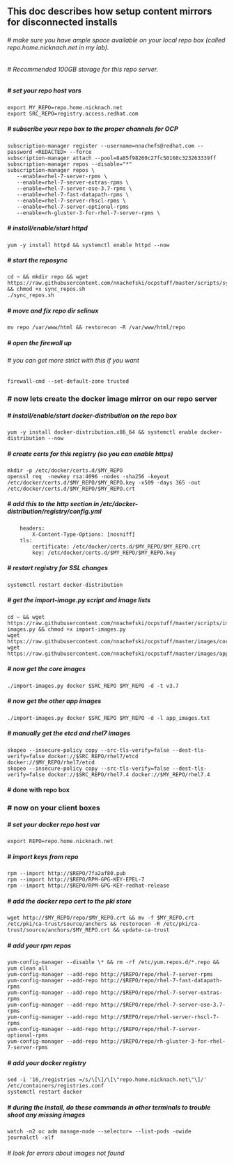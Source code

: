 ## This doc describes how setup content mirrors for disconnected installs

###### # make sure you have ample space available on your local repo box (called repo.home.nicknach.net in my lab).  
###### # Recommended 100GB storage for this repo server.

##### # set your repo host vars
```
export MY_REPO=repo.home.nicknach.net
export SRC_REPO=registry.access.redhat.com
```
##### # subscribe your repo box to the proper channels for OCP
```
subscription-manager register --username=nnachefs@redhat.com --password <REDACTED> --force
subscription-manager attach --pool=8a85f98260c27fc50160c323263339ff
subscription-manager repos --disable="*"
subscription-manager repos \
   --enable=rhel-7-server-rpms \
   --enable=rhel-7-server-extras-rpms \
   --enable=rhel-7-server-ose-3.7-rpms \
   --enable=rhel-7-fast-datapath-rpms \
   --enable=rhel-7-server-rhscl-rpms \
   --enable=rhel-7-server-optional-rpms 
   --enable=rh-gluster-3-for-rhel-7-server-rpms \ 
```
##### # install/enable/start httpd
```
yum -y install httpd && systemctl enable httpd --now
```
##### # start the reposync
```
cd ~ && mkdir repo && wget https://raw.githubusercontent.com/nnachefski/ocpstuff/master/scripts/sync_repos.sh && chmod +x sync_repos.sh
./sync_repos.sh
```
##### # move and fix repo dir selinux
```
mv repo /var/www/html && restorecon -R /var/www/html/repo
```
##### # open the firewall up
###### # you can get more strict with this if you want
```
firewall-cmd --set-default-zone trusted
```
### # now lets create the docker image mirror on our repo server
##### # install/enable/start docker-distribution on the repo box
```
yum -y install docker-distribution.x86_64 && systemctl enable docker-distribution --now
```
##### # create certs for this registry (so you can enable https)
```
mkdir -p /etc/docker/certs.d/$MY_REPO
openssl req  -newkey rsa:4096 -nodes -sha256 -keyout /etc/docker/certs.d/$MY_REPO/$MY_REPO.key -x509 -days 365 -out /etc/docker/certs.d/$MY_REPO/$MY_REPO.crt
```
##### # add this to the http section in /etc/docker-distribution/registry/config.yml
```
    headers:
        X-Content-Type-Options: [nosniff]
    tls:
        certificate: /etc/docker/certs.d/$MY_REPO/$MY_REPO.crt
        key: /etc/docker/certs.d/$MY_REPO/$MY_REPO.key
```
##### # restart registry for SSL changes
```
systemctl restart docker-distribution
```
##### # get the import-image.py script and image lists
```
cd ~ && wget https://raw.githubusercontent.com/nnachefski/ocpstuff/master/scripts/import-images.py && chmod +x import-images.py
wget https://raw.githubusercontent.com/nnachefski/ocpstuff/master/images/core_images.txt
wget https://raw.githubusercontent.com/nnachefski/ocpstuff/master/images/app_images.txt 
```
##### # now get the core images
``` 
./import-images.py docker $SRC_REPO $MY_REPO -d -t v3.7
```
##### # now get the other app images
```
./import-images.py docker $SRC_REPO $MY_REPO -d -l app_images.txt
```
##### # manually get the etcd and rhel7 images
```
skopeo --insecure-policy copy --src-tls-verify=false --dest-tls-verify=false docker://$SRC_REPO/rhel7/etcd docker://$MY_REPO/rhel7/etcd
skopeo --insecure-policy copy --src-tls-verify=false --dest-tls-verify=false docker://$SRC_REPO/rhel7.4 docker://$MY_REPO/rhel7.4
```
#### # done with repo box

### # now on your client boxes
##### # set your docker repo host var
```
export REPO=repo.home.nicknach.net
```
##### # import keys from repo
```
rpm --import http://$REPO/7fa2af80.pub
rpm --import http://$REPO/RPM-GPG-KEY-EPEL-7
rpm --import http://$REPO/RPM-GPG-KEY-redhat-release
```
##### # add the docker repo cert to the pki store
```
wget http://$MY_REPO/repo/$MY_REPO.crt && mv -f $MY_REPO.crt /etc/pki/ca-trust/source/anchors && restorecon -R /etc/pki/ca-trust/source/anchors/$MY_REPO.crt && update-ca-trust
```
##### # add your rpm repos
```
yum-config-manager --disable \* && rm -rf /etc/yum.repos.d/*.repo && yum clean all
yum-config-manager --add-repo http://$REPO/repo/rhel-7-server-rpms
yum-config-manager --add-repo http://$REPO/repo/rhel-7-fast-datapath-rpms
yum-config-manager --add-repo http://$REPO/repo/rhel-7-server-extras-rpms
yum-config-manager --add-repo http://$REPO/repo/rhel-7-server-ose-3.7-rpms
yum-config-manager --add-repo http://$REPO/repo/rhel-server-rhscl-7-rpms
yum-config-manager --add-repo http://$REPO/repo/rhel-7-server-optional-rpms 
yum-config-manager --add-repo http://$REPO/repo/rh-gluster-3-for-rhel-7-server-rpms
```
##### # add your docker registry
```
sed -i '16,/registries =/s/\[\]/\[\"repo.home.nicknach.net\"\]/' /etc/containers/registries.conf
systemctl restart docker
```
##### # during the install, do these commands in other terminals to trouble shoot any missing images
```
watch -n2 oc adm manage-node --selector= --list-pods -owide
journalctl -xlf
```
###### # look for errors about images not found